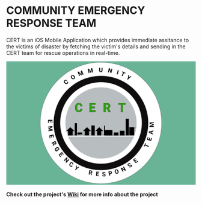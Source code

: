 # COMMUNITY EMERGENCY RESPONSE TEAM

CERT is an iOS Mobile Application which provides immediate assitance to the victims of disaster by fetching the victim's details and sending in the CERT team for rescue operations in real-time.

![](https://github.com/VarshithReddyBairy/CERT/blob/main/assets/CERT-LOGO.jpg)

**Check out the project's [Wiki](https://github.com/jyshnkr/CERT/wiki) for more info about the project**

